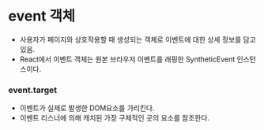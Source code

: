# event 객체
* 사용자가 페이지와 상호작용할 때 생성되는 객체로 이벤트에 대한 상세 정보를 담고 있음.
* React에서 이벤트 객체는 원본 브라우저 이벤트를 래핑한 SyntheticEvent 인스턴스이다.

### event.target
* 이벤트가 실제로 발생한 DOM요소를 가리킨다.
* 이벤트 리스너에 의해 캐치된 가장 구체적인 곳의 요소를 참조한다.